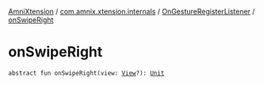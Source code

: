 [AmniXtension](../../index.md) / [com.amnix.xtension.internals](../index.md) / [OnGestureRegisterListener](index.md) / [onSwipeRight](./on-swipe-right.md)

# onSwipeRight

`abstract fun onSwipeRight(view: `[`View`](https://developer.android.com/reference/android/view/View.html)`?): `[`Unit`](https://kotlinlang.org/api/latest/jvm/stdlib/kotlin/-unit/index.html)